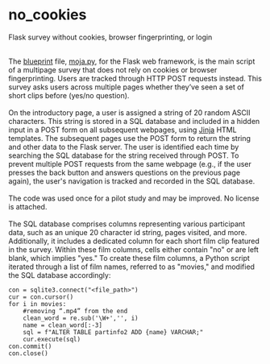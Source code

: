 # no_cookies
Flask survey without cookies, browser fingerprinting, or login<br /><br />

The [blueprint](https://flask.palletsprojects.com/en/2.3.x/blueprints/) file, [moja.py](https://github.com/lind213/no_cookies/blob/main/moja.py), for the Flask web framework, is the main script of a multipage survey that does not rely on cookies or browser fingerprinting. Users are tracked through HTTP POST requests instead. This survey asks users across multiple pages whether they’ve seen a set of short clips before (yes/no question).<br /><br />
On the introductory page, a user is assigned a string of 20 random ASCII characters. This string is stored in a SQL database and included in a hidden input in a POST form on all subsequent webpages, using [Jinja](https://jinja.palletsprojects.com/en/3.1.x/) HTML templates. The subsequent pages use the POST form to return the string and other data to the Flask server. The user is identified each time by searching the SQL database for the string received through POST. To prevent multiple POST requests from the same webpage (e.g., if the user presses the back button and answers questions on the previous page again), the user's navigation is tracked and recorded in the SQL database.<br /><br />
The code was used once for a pilot study and may be improved. No license is attached.<br /><br />
The SQL database comprises columns representing various participant data, such as an unique 20 character id string, pages visited, and more. Additionally, it includes a dedicated column for each short film clip featured in the survey. Within these film columns, cells either contain "no" or are left blank, which implies "yes." To create these film columns, a Python script iterated through a list of film names, referred to as "movies," and modified the SQL database accordingly:<br />

```
con = sqlite3.connect("<file_path>")
cur = con.cursor()
for i in movies:
	#removing “.mp4” from the end
	clean_word = re.sub('\W+','', i)
	name = clean_word[:-3]
	sql = f"ALTER TABLE partinfo2 ADD {name} VARCHAR;"
	cur.execute(sql)
con.commit()
con.close()
```
